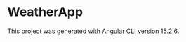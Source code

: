 # WeatherApp

This project was generated with [Angular CLI](https://github.com/angular/angular-cli) version 15.2.6.

